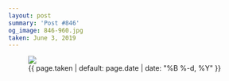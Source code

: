 ```yaml
---
layout: post
summary: 'Post #846'
og_image: 846-960.jpg
taken: June 3, 2019
---
```


<figure class="post">
<img sizes="(min-width: 700px) 50vw, calc(100vw - 2rem)" src="{{ site.assets_url }}/846-480.jpg" srcset="{{ site.assets_url }}/846-240.jpg 240w, {{ site.assets_url }}/846-480.jpg 480w, {{ site.assets_url }}/846-720.jpg 720w, {{ site.assets_url }}/846-960.jpg 960w"/>
<figcaption>
<time>{{ page.taken | default: page.date | date: "%B %-d, %Y" }}</time>
</figcaption>
</figure>

